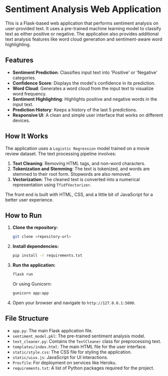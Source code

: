 # Sentiment Analysis Web Application

This is a Flask-based web application that performs sentiment analysis on user-provided text. It uses a pre-trained machine learning model to classify text as either positive or negative. The application also provides additional text analysis features like word cloud generation and sentiment-aware word highlighting.

## Features

- **Sentiment Prediction**: Classifies input text into 'Positive' or 'Negative' categories.
- **Confidence Score**: Displays the model's confidence in its prediction.
- **Word Cloud**: Generates a word cloud from the input text to visualize word frequency.
- **Sentiment Highlighting**: Highlights positive and negative words in the input text.
- **Prediction History**: Keeps a history of the last 5 predictions.
- **Responsive UI**: A clean and simple user interface that works on different devices.

## How It Works

The application uses a `Logistic Regression` model trained on a movie review dataset. The text processing pipeline involves:
1.  **Text Cleaning**: Removing HTML tags, and non-word characters.
2.  **Tokenization and Stemming**: The text is tokenized, and words are stemmed to their root form. Stopwords are also removed.
3.  **Vectorization**: The cleaned text is converted into a numerical representation using `TfidfVectorizer`.

The front end is built with HTML, CSS, and a little bit of JavaScript for a better user experience.

## How to Run

1.  **Clone the repository:**
    ```bash
    git clone <repository-url>
    ```
2.  **Install dependencies:**
    ```bash
    pip install -r requirements.txt
    ```
3.  **Run the application:**
    ```bash
    flask run
    ```
    Or using Gunicorn:
    ```bash
    gunicorn app:app
    ```
4.  Open your browser and navigate to `http://127.0.0.1:5000`.

## File Structure

-   `app.py`: The main Flask application file.
-   `sentiment_model.pkl`: The pre-trained sentiment analysis model.
-   `text_cleaner.py`: Contains the `TextCleaner` class for preprocessing text.
-   `templates/index.html`: The main HTML file for the user interface.
-   `static/style.css`: The CSS file for styling the application.
-   `static/uiux.js`: JavaScript for UI interactions.
-   `Procfile`: For deployment on services like Heroku.
-   `requirements.txt`: A list of Python packages required for the project.
